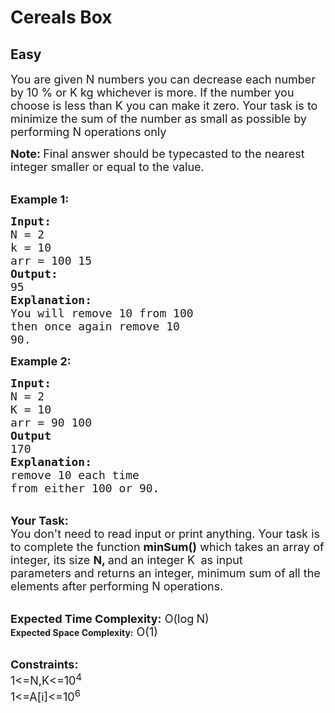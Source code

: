 # Cereals Box
## Easy 
<div class="problem-statement">
                <p></p><p><span style="font-size:18px">You are given N numbers you can decrease each number by&nbsp;10 %&nbsp;or K kg whichever is more. If the number you choose is less than K&nbsp;you can make it&nbsp;zero. Your task is to minimize the sum of the number as small as possible by performing N operations only</span></p>

<p><span style="font-size:18px"><strong>Note: </strong>Final answer should be typecasted to the nearest integer smaller or equal to the value.</span><br>
&nbsp;</p>

<p><span style="font-size:18px"><strong>Example 1:</strong></span></p>

<pre><span style="font-size:18px"><strong>Input:
</strong>N = 2
k = 10
arr = 100 15<strong>
Output:
</strong>95<strong>
Explanation:</strong>
You will remove 10 from 100
then once again remove 10 
90.</span></pre>

<p><span style="font-size:18px"><strong>Example 2:</strong></span></p>

<pre><span style="font-size:18px"><strong>Input:
</strong>N = 2
K = 10
arr = 90 100<strong>
Output
</strong>170<strong>
Explanation:
</strong>remove 10 each time
from either 100 or 90.</span>
</pre>

<p><br>
<span style="font-size:18px"><strong>Your Task:</strong><br>
You don't need to read input or print anything. Your task is to complete the function <strong>minSum()</strong>&nbsp;which takes&nbsp;an array of integer,&nbsp;its size&nbsp;<strong>N, </strong>and an integer K<strong>&nbsp;</strong>&nbsp;as input parameters&nbsp;and returns an integer, minimum sum of all the elements after performing N operations.</span></p>

<p><br>
<span style="font-size:18px"><strong>Expected Time Complexity:</strong> O(log</span><span style="font-size:15px"> </span><span style="font-size:18px">N)</span><br>
<strong>Expected Space Complexity:</strong><span style="font-size:18px"> O(1)</span><br>
&nbsp;</p>

<p><span style="font-size:18px"><strong>Constraints:</strong><br>
1&lt;=N,K&lt;=10<sup>4</sup><br>
1&lt;=A[i]&lt;=10<sup>6</sup></span></p>
 <p></p>
            </div>
